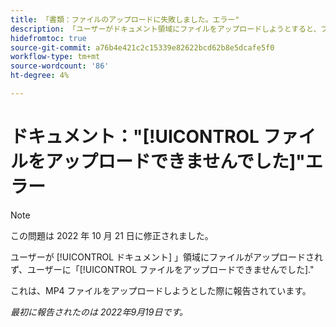 ```yaml
---
title: 「書類：ファイルのアップロードに失敗しました。エラー"
description: 「ユーザーがドキュメント領域にファイルをアップロードしようとすると、ファイルはアップロードされず、ファイルのアップロードに失敗しました」というエラーが表示されます。
hidefromtoc: true
source-git-commit: a76b4e421c2c15339e82622bcd62b8e5dcafe5f0
workflow-type: tm+mt
source-wordcount: '86'
ht-degree: 4%

---
```



# ドキュメント：&quot;[!UICONTROL ファイルをアップロードできませんでした]&quot;エラー

<!--This issue is on the Workfront TOC and the Workfront Proof TOC-->

>[!NOTE]
>
>この問題は 2022 年 10 月 21 日に修正されました。

ユーザーが [!UICONTROL ドキュメント] 」領域にファイルがアップロードされず、ユーザーに「[!UICONTROL ファイルをアップロードできませんでした].&quot;

これは、MP4 ファイルをアップロードしようとした際に報告されています。

_最初に報告されたのは 2022年9月19日です。_

